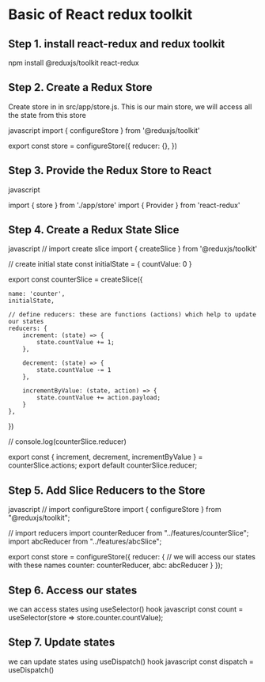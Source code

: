 # Basic of React redux toolkit


## Step 1. install react-redux and redux toolkit
 npm install @reduxjs/toolkit react-redux 


## Step 2. Create a Redux Store
Create store in  in src/app/store.js. This is our main store, we will access all the state from this store

 javascript 
import { configureStore } from '@reduxjs/toolkit'

export const store = configureStore({
  reducer: {},
})



## Step 3. Provide the Redux Store to React
 javascript

import { store } from './app/store'
import { Provider } from 'react-redux'

<Provider store={store}>
    <App />
</Provider>



## Step 4. Create a Redux State Slice
 javascript 
// import create slice
import { createSlice } from '@reduxjs/toolkit'


// create initial state
const initialState = {
    countValue: 0
}


export const counterSlice = createSlice({

    name: 'counter',
    initialState,

    // define reducers: these are functions (actions) which help to update our states
    reducers: {
        increment: (state) => {
            state.countValue += 1;
        },

        decrement: (state) => {
            state.countValue -= 1
        },

        incrementByValue: (state, action) => {
            state.countValue += action.payload;
        }
    },
})



// console.log(counterSlice.reducer)


export const { increment, decrement, incrementByValue } = counterSlice.actions;
export default counterSlice.reducer;



## Step 5. Add Slice Reducers to the Store
 javascript 
// import configureStore
import { configureStore } from "@reduxjs/toolkit";

// import reducers
import counterReducer from "../features/counterSlice";
import abcReducer from "../features/abcSlice";

export const store = configureStore({
    reducer: {
        // we will access our states with these names
        counter: counterReducer,
        abc: abcReducer
    }
});



## Step 6. Access our states
we can access states using useSelector() hook
 javascript 
const count = useSelector(store => store.counter.countValue); 
 


## Step 7. Update states
we can update states using useDispatch() hook
 javascript 
const dispatch = useDispatch()